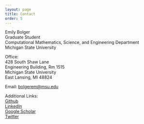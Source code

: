 ```yaml
---
layout: page
title: Contact
order: 5
---
```


Emily Bolger  
Graduate Student  
Computational Mathematics, Science, and Engineering Department  
Michigan State University   

Office:  
428 South Shaw Lane  
Engineering Building, Rm 1515  
Michigan State University  
East Lansing, MI 48824  

Email: bolgerem@msu.edu  


Additional Links:  
[Github](https://github.com/egbolger)   
[LinkedIn](https://www.linkedin.com/in/emily-bolger-58a47214b/ )    
[Google Scholar](https://scholar.google.com/citations?user=Dm4mbusAAAAJ&hl=en&oi=ao)  
[Twitter](https://twitter.com/ebolger06)   
